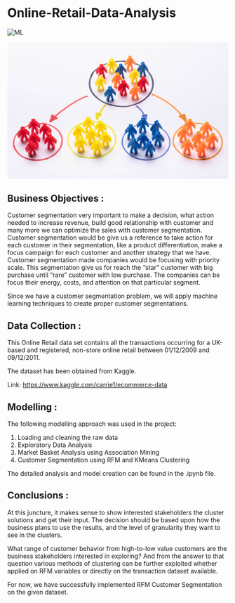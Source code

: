 # Online-Retail-Data-Analysis

![ML](https://img.shields.io/badge/ML-Customer_Segementation-blue.svg) 

![logo](Snips/Logo.jpg)

## Business Objectives :

Customer segmentation very important to make a decision, what action needed to increase revenue, build good relationship with customer and many more we can optimize the sales with customer segmentation. Customer segmentation would be give us a reference to take action for each customer in their segmentation, like a product differentiation, make a focus campaign for each customer and another strategy that we have. Customer segmentation made companies would be focusing with priority scale. This segmentation give us for reach the “star” customer with big purchase until “rare” customer with low purchase. The companies can be focus their energy, costs, and attention on that particular segment.

Since we have a customer segmentation problem, we will apply machine learning techniques to create proper customer segmentations.

## Data Collection :

This Online Retail data set contains all the transactions occurring for a UK-based and registered, non-store online retail between 01/12/2009 and 09/12/2011.

The dataset has been obtained from Kaggle.

Link: https://www.kaggle.com/carrie1/ecommerce-data

## Modelling :

The following modelling approach was used in the project:

1. Loading and cleaning the raw data
2. Exploratory Data Analysis
3. Market Basket Analysis using Association Mining
4. Customer Segmentation using RFM and KMeans Clustering

The detailed analysis and model creation can be found in the .ipynb file. 

## Conclusions :

At this juncture, it makes sense to show interested stakeholders the cluster solutions and get their input. The decision should be based upon how the business plans to use the results, and the level of granularity they want to see in the clusters. 

What range of customer behavior from high-to-low value customers are the business stakeholders interested in exploring? And from the answer to that question various methods of clustering can be further exploited whether applied on RFM variables or directly on the transaction dataset available.

For now, we have successfully implemented RFM Customer Segmentation on the given dataset.
